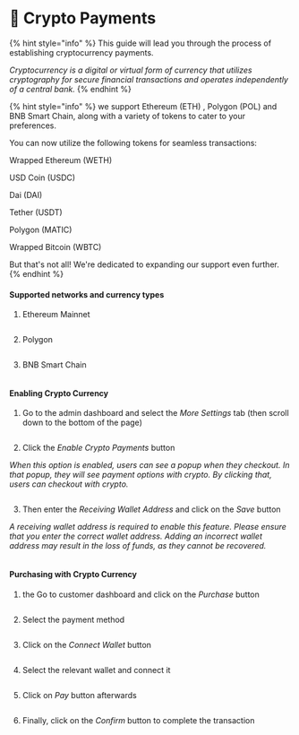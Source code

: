 # 💱 Crypto Payments

{% hint style="info" %}
This guide will lead you through the process of establishing cryptocurrency payments.&#x20;

_Cryptocurrency is a digital or virtual form of currency that utilizes cryptography for secure financial transactions and operates independently of a central bank._
{% endhint %}

{% hint style="info" %}
we support Ethereum (ETH) , Polygon (POL) and BNB Smart Chain, along with a variety of tokens to cater to your preferences.&#x20;

You can now utilize the following tokens for seamless transactions:

Wrapped Ethereum (WETH)&#x20;

USD Coin (USDC)&#x20;

Dai (DAI)&#x20;

Tether (USDT)&#x20;

Polygon (MATIC)&#x20;

Wrapped Bitcoin (WBTC)&#x20;

But that's not all! We're dedicated to expanding our support even further.
{% endhint %}

#### Supported networks and currency types

1. Ethereum Mainnet

<figure><img src="../.gitbook/assets/Screenshot 2024-04-19 at 08.30.17.png" alt=""><figcaption></figcaption></figure>

2. Polygon

<figure><img src="../.gitbook/assets/Screenshot 2024-04-19 at 08.32.19.png" alt=""><figcaption></figcaption></figure>

3. BNB Smart Chain

<figure><img src="../.gitbook/assets/Screenshot 2024-04-19 at 08.43.10.png" alt=""><figcaption></figcaption></figure>

#### Enabling Crypto Currency

1. Go to the admin dashboard and select the _More Settings_ tab (then scroll down to the bottom of the page)

<figure><img src="../.gitbook/assets/a (10).png" alt=""><figcaption></figcaption></figure>

2. Click the _Enable Crypto Payments_ button

_When this option is enabled, users can see a popup when they checkout. In that popup, they will see payment options with crypto. By clicking that, users can checkout with crypto._

<figure><img src="../.gitbook/assets/b (8).png" alt=""><figcaption></figcaption></figure>

3. Then enter the _Receiving Wallet Address_ and click on the _Save_ button

_A receiving wallet address is required to enable this feature. Please ensure that you enter the correct wallet address. Adding an incorrect wallet address may result in the loss of funds, as they cannot be recovered._

<figure><img src="../.gitbook/assets/c (7).png" alt=""><figcaption></figcaption></figure>

#### Purchasing with Crypto Currency

1. the Go to customer dashboard and click on the _Purchase_ button&#x20;

<figure><img src="../.gitbook/assets/d (4).png" alt=""><figcaption></figcaption></figure>

2. Select the payment method

<figure><img src="../.gitbook/assets/e (3).png" alt=""><figcaption></figcaption></figure>

3. Click on the _Connect Wallet_ button

<figure><img src="../.gitbook/assets/2024-04-17 12_18_42-Boto.io _ Automation for Everyone.png" alt=""><figcaption></figcaption></figure>

4. Select the relevant wallet and connect it

<figure><img src="../.gitbook/assets/g (3).png" alt=""><figcaption></figcaption></figure>

5. Click on _Pay_ button afterwards

<figure><img src="../.gitbook/assets/h.png" alt=""><figcaption></figcaption></figure>

6. Finally, click on the _Confirm_ button to complete the transaction



<figure><img src="../.gitbook/assets/i.png" alt=""><figcaption></figcaption></figure>


